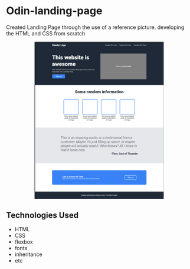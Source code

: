 # Odin-landing-page
Created Landing Page through the use of a reference picture. developing the HTML and CSS from scratch

<div align="center">
<img src="images/landing-page-screenshot.png" alt="Landing Page Screenshot" width="350" height="auto">
</div>


## Technologies Used
<ul>
<li>HTML</li>
<li>CSS</li>
<li>flexbox</li>
<li>fonts</li>
<li>inheritance</li>
<li>etc</li>
</ul>
